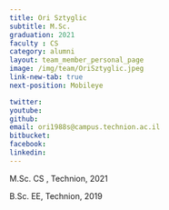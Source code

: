 ```yaml
---
title: Ori Sztyglic
subtitle: M.Sc. 
graduation: 2021
faculty : CS
category: alumni
layout: team_member_personal_page
image: /img/team/OriSztyglic.jpeg
link-new-tab: true
next-position: Mobileye

twitter: 
youtube: 
github: 
email: ori1988s@campus.technion.ac.il
bitbucket: 
facebook: 
linkedin:
---
```


M.Sc. CS , Technion, 2021

B.Sc. EE, Technion, 2019


<!-- {% bibliography --query @*[year=2023] --group_by none %}
{% bibliography -q @*[c ~= {{ V. Indelman }}] %}
{% bibliography --sort authors %} -->
